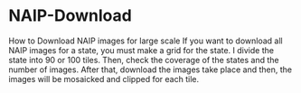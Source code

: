 # NAIP-Download 
How to Download NAIP images for large scale
If you want to download all NAIP images for a state, you must make a grid for the state. I divide the state into 90 or 100 tiles.
Then, check the coverage of the states and the number of images.
After that, download the images take place and then, the images will be mosaicked and clipped for each tile.
